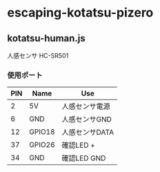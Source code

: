 # escaping-kotatsu-pizero

## kotatsu-human.js
人感センサ HC-SR501
### 使用ポート
| PIN | Name | Use |
|-----|-----|-----|
| 2 | 5V|人感センサ電源|
| 6 | GND | 人感センサGND|
| 12 | GPIO18 | 人感センサDATA |
| 37 | GPIO26 | 確認LED + |
| 34 | GND | 確認LED GND

